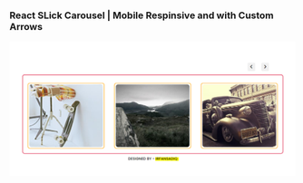 ### React SLick Carousel | Mobile Respinsive and with Custom Arrows

<img src="https://github.com/irfansadiq030/react-slick-carousel/blob/master/react-slick.PNG">